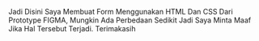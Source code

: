 Jadi Disini Saya Membuat Form Menggunakan HTML Dan CSS Dari Prototype FIGMA, Mungkin Ada Perbedaan Sedikit Jadi Saya Minta Maaf Jika Hal Tersebut Terjadi. Terimakasih
